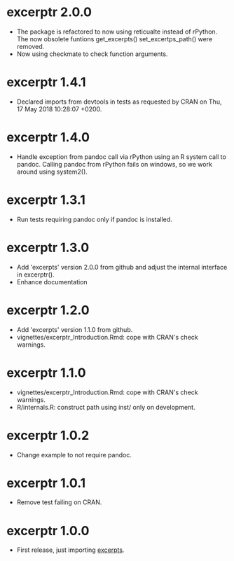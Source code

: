 # excerptr 2.0.0

* The package is refactored to now using reticualte instead of rPython.
  The now obsolete funtions get\_excerpts() set\_excertps\_path() were removed.
* Now using checkmate to check function arguments.

# excerptr 1.4.1

* Declared imports from devtools in tests as requested by CRAN on Thu, 17 May 2018 10:28:07 +0200.

# excerptr 1.4.0

* Handle exception from pandoc call via rPython using an R system call to pandoc.
  Calling pandoc from rPython fails on windows, so we work around using
  system2().

# excerptr 1.3.1

* Run tests requiring pandoc only if pandoc is installed.

# excerptr 1.3.0

* Add 'excerpts' version 2.0.0 from github and adjust the internal interface in
  excerptr().
* Enhance documentation

# excerptr 1.2.0

* Add 'excerpts' version 1.1.0 from github.
* vignettes/excerptr_Introduction.Rmd: cope with CRAN's check warnings.

# excerptr 1.1.0

* vignettes/excerptr_Introduction.Rmd: cope with CRAN's check warnings.
* R/internals.R: construct path using inst/ only on development.

# excerptr 1.0.2

* Change example to not require pandoc.

# excerptr 1.0.1

* Remove test failing on CRAN.

# excerptr 1.0.0

* First release, just importing [excerpts](https://github.com/fvafrCU/excerpts).
